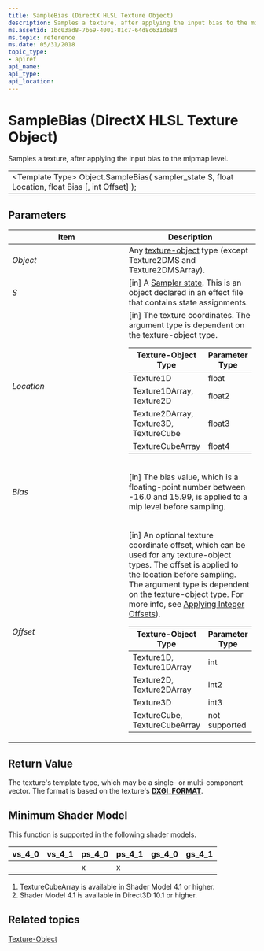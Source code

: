 ```yaml
---
title: SampleBias (DirectX HLSL Texture Object)
description: Samples a texture, after applying the input bias to the mipmap level.
ms.assetid: 1bc03ad8-7b69-4001-81c7-64d8c631d68d
ms.topic: reference
ms.date: 05/31/2018
topic_type: 
- apiref
api_name: 
api_type: 
api_location: 
---
```


# SampleBias (DirectX HLSL Texture Object)

Samples a texture, after applying the input bias to the mipmap level.



|                                                                                                  |
|--------------------------------------------------------------------------------------------------|
| &lt;Template Type&gt; Object.SampleBias( sampler\_state S, float Location, float Bias \[, int Offset\] ); |



 

## Parameters



<table>
<colgroup>
<col style="width: 50%" />
<col style="width: 50%" />
</colgroup>
<thead>
<tr class="header">
<th>Item</th>
<th>Description</th>
</tr>
</thead>
<tbody>
<tr class="odd">
<td><span id="Object"></span><span id="object"></span><span id="OBJECT"></span><em>Object</em><br/></td>
<td>Any <a href="dx-graphics-hlsl-to-type.md">texture-object</a> type (except Texture2DMS and Texture2DMSArray).<br/></td>
</tr>
<tr class="even">
<td><span id="S"></span><span id="s"></span><em>S</em><br/></td>
<td>[in] A <a href="dx-graphics-hlsl-sampler.md">Sampler state</a>. This is an object declared in an effect file that contains state assignments.<br/></td>
</tr>
<tr class="odd">
<td><span id="Location"></span><span id="location"></span><span id="LOCATION"></span><em>Location</em><br/></td>
<td>[in] The texture coordinates. The argument type is dependent on the texture-object type. <br/> 
<table>
<thead>
<tr class="header">
<th>Texture-Object Type</th>
<th>Parameter Type</th>
</tr>
</thead>
<tbody>
<tr class="odd">
<td>Texture1D</td>
<td>float</td>
</tr>
<tr class="even">
<td>Texture1DArray, Texture2D</td>
<td>float2</td>
</tr>
<tr class="odd">
<td>Texture2DArray, Texture3D, TextureCube</td>
<td>float3</td>
</tr>
<tr class="even">
<td>TextureCubeArray </td>
<td>float4</td>
</tr>
</tbody>
</table>

<p> </p></td>
</tr>
<tr class="even">
<td><p><span id="Bias"></span><span id="bias"></span><span id="BIAS"></span><em>Bias</em></p></td>
<td><p>[in] The bias value, which is a floating-point number between -16.0 and 15.99, is applied to a mip level before sampling.</p></td>
</tr>
<tr class="odd">
<td><p><span id="Offset"></span><span id="offset"></span><span id="OFFSET"></span><em>Offset</em></p></td>
<td><p>[in] An optional texture coordinate offset, which can be used for any texture-object types. The offset is applied to the location before sampling. The argument type is dependent on the texture-object type. For more info, see <a href="dx-graphics-hlsl-to-sample.md">Applying Integer Offsets</a>).</p>

<table>
<thead>
<tr class="header">
<th>Texture-Object Type</th>
<th>Parameter Type</th>
</tr>
</thead>
<tbody>
<tr class="odd">
<td>Texture1D, Texture1DArray</td>
<td>int</td>
</tr>
<tr class="even">
<td>Texture2D, Texture2DArray</td>
<td>int2</td>
</tr>
<tr class="odd">
<td>Texture3D</td>
<td>int3</td>
</tr>
<tr class="even">
<td>TextureCube, TextureCubeArray </td>
<td>not supported</td>
</tr>
</tbody>
</table>

<p> </p></td>
</tr>
</tbody>
</table>



 

## Return Value

The texture's template type, which may be a single- or multi-component vector. The format is based on the texture's [**DXGI\_FORMAT**](https://docs.microsoft.com/windows/desktop/api/dxgiformat/ne-dxgiformat-dxgi_format).

## Minimum Shader Model

This function is supported in the following shader models.



| vs\_4\_0 | vs\_4\_1  | ps\_4\_0 | ps\_4\_1  | gs\_4\_0 | gs\_4\_1  |
|----------|-----------|----------|-----------|----------|-----------|
|          |           | x        | x         |          |           |



 

1.  TextureCubeArray is available in Shader Model 4.1 or higher.
2.  Shader Model 4.1 is available in Direct3D 10.1 or higher.

## Related topics

<dl> <dt>

[Texture-Object](dx-graphics-hlsl-to-type.md)
</dt> </dl>

 

 





